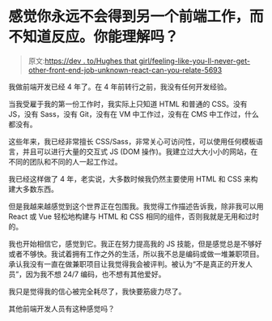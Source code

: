 # 感觉你永远不会得到另一个前端工作，而不知道反应。你能理解吗？

> 原文:[https://dev . to/Hughes that girl/feeling-like-you-ll-never-get-other-front-end-job-unknown-react-can-you-relate-5693](https://dev.to/hughesthatgirl/feeling-like-you-ll-never-get-another-front-end-job-without-knowing-react-can-you-relate-5693)

我做前端开发已经 4 年了。在 4 年前转行之前，我没有任何开发经验。

当我受雇于我的第一份工作时，我实际上只知道 HTML 和普通的 CSS。没有 JS，没有 Sass，没有 Git，没有在 VM 中工作过，没有在 CMS 中工作过，什么都没有。

这些年来，我已经非常擅长 CSS/Sass，非常关心可访问性，可以使用任何模板语言，并且可以进行大量的交互式 JS (DOM 操作)。我建立过大大小小的网站，在不同的团队和不同的人一起工作过。

我已经这样做了 4 年，老实说，大多数时候我仍然主要使用 HTML 和 CSS 来构建大多数东西。

但是我越来越感觉到这个世界正在包围我。我觉得工作描述告诉我，除非我可以用 React 或 Vue 轻松地构建与 HTML 和 CSS 相同的组件，否则我就是无用和过时的。

我也开始相信它，感觉到它。我正在努力提高我的 JS 技能，但是感觉总是不够好或者不够快。我试着拥有工作之外的生活，所以我不总是编码或做一堆兼职项目。承认我没有一直在做兼职项目让我觉得我会被评判。被认为“不是真正的开发人员”，因为我不想 24/7 编码，也不想有其他爱好。

我只是觉得我的信心被完全耗尽了，我快要筋疲力尽了。

其他前端开发人员有这种感觉吗？